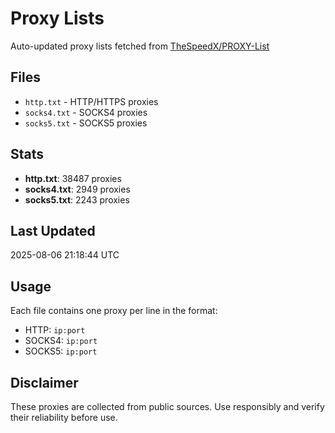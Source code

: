 # Proxy Lists

Auto-updated proxy lists fetched from [TheSpeedX/PROXY-List](https://github.com/TheSpeedX/PROXY-List)

## Files

- `http.txt` - HTTP/HTTPS proxies
- `socks4.txt` - SOCKS4 proxies  
- `socks5.txt` - SOCKS5 proxies

## Stats

- **http.txt**: 38487 proxies
- **socks4.txt**: 2949 proxies
- **socks5.txt**: 2243 proxies

## Last Updated

2025-08-06 21:18:44 UTC

## Usage

Each file contains one proxy per line in the format:
- HTTP: `ip:port`
- SOCKS4: `ip:port`
- SOCKS5: `ip:port`

## Disclaimer

These proxies are collected from public sources. Use responsibly and verify their reliability before use.
